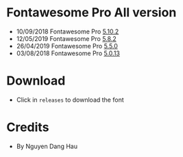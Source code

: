 # Fontawesome Pro All version
- 10/09/2018 Fontawesome Pro <a href="https://github.com/ngdanghau/fontawesome-pro/releases/tag/5.10.2">5.10.2</a>
- 12/05/2019 Fontawesome Pro <a href="https://github.com/ngdanghau/fontawesome-pro/releases/tag/5.8.2">5.8.2</a>
- 26/04/2019 Fontawesome Pro <a href="https://github.com/ngdanghau/fontawesome-pro/releases/tag/5.5.0">5.5.0</a>
- 03/08/2018 Fontawesome Pro <a href="https://github.com/ngdanghau/fontawesome-pro/releases/tag/5.0.13">5.0.13</a>

# Download
- Click in <code>releases</code> to download the font

# Credits
- By Nguyen Dang Hau
